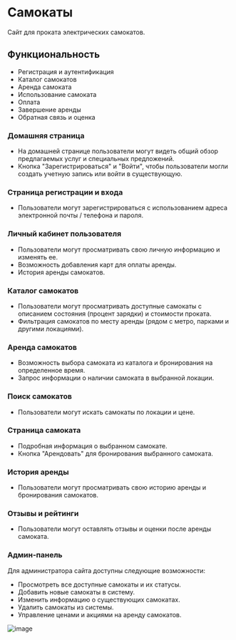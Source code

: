 # Самокаты

Сайт для проката электрических самокатов.

## Функциональность
- Регистрация и аутентификация
- Каталог самокатов
- Аренда самоката
- Использование самоката
- Оплата
- Завершение аренды
- Обратная связь и оценка

### Домашняя страница
- На домашней странице пользователи могут видеть общий обзор предлагаемых услуг и специальных предложений.
- Кнопка "Зарегистрироваться" и "Войти", чтобы пользователи могли создать учетную запись или войти в существующую.

### Страница регистрации и входа
- Пользователи могут зарегистрироваться с использованием адреса электронной почты / телефона и пароля.

### Личный кабинет пользователя
- Пользователи могут просматривать свою личную информацию и изменять ее.
- Возможность добавления карт для оплаты аренды.
- История аренды самокатов.

### Каталог самокатов
- Пользователи могут просматривать доступные самокаты с описанием состояния (процент зарядки) и стоимости проката.
- Фильтрация самокатов по месту аренды (рядом с метро, парками и другими локациями).

### Аренда самокатов
- Возможность выбора самоката из каталога и бронирования на определенное время.
- Запрос информации о наличии самоката в выбранной локации.

### Поиск самокатов
- Пользователи могут искать самокаты по локации и цене.

### Страница самоката
- Подробная информация о выбранном самокате.
- Кнопка "Арендовать" для бронирования выбранного самоката.

### История аренды
- Пользователи могут просматривать свою историю аренды и бронирования самокатов.

### Отзывы и рейтинги
- Пользователи могут оставлять отзывы и оценки после аренды самоката.

### Админ-панель
Для администратора сайта доступны следующие возможности:
- Просмотреть все доступные самокаты и их статусы.
- Добавить новые самокаты в систему.
- Изменить информацию о существующих самокатах.
- Удалить самокаты из системы.
- Управление ценами и акциями на аренду самокатов.

![image](https://github.com/FaraneysX/scooters/assets/123993059/bec2cc8c-a48f-410a-aafc-c6e6f9db6fa6)

